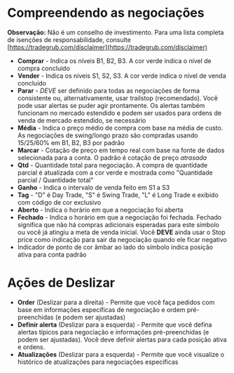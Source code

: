# **Compreendendo as negociações**

**Observação:** Não é um conselho de investimento. Para uma lista completa de isenções de responsabilidade, consulte [https://tradegrub.com/disclaimer](https://tradegrub.com/disclaimer)

- **Comprar** - Indica os níveis B1, B2, B3. A cor verde indica o nível de compra concluído
- **Vender** - Indica os níveis S1, S2, S3. A cor verde indica o nível de venda concluído
- **Parar** - *DEVE* ser definido para todas as negociações de forma consistente ou, alternativamente, usar trailstop (recomendado). Você pode usar alertas se puder agir prontamente. Os alertas também funcionam no mercado estendido e podem ser usados para ordens de venda de mercado estendido, se necessário
- **Média** - Indica o preço médio de compra com base na média de custo. As negociações de swing/longo prazo são compradas usando 15/25/60% em B1, B2, B3 por padrão
- **Marcar** - Cotação de preço em tempo real com base na fonte de dados selecionada para a conta. O padrão é cotação de preço *atrasada*
- **Qtd** - Quantidade total para negociação. A compra de quantidade parcial é atualizada com a cor verde e mostrada como "Quantidade parcial / Quantidade total"
- **Ganho** - Indica o intervalo de venda feito em S1 a S3
- **Tag** - "D" é Day Trade, "S" é Swing Trade, "L" é Long Trade e exibido com código de cor exclusivo
- **Aberto** - Indica o horário em que a negociação foi aberta
- **Fechado** - Indica o horário em que a negociação foi fechada. Fechado significa que não há compras adicionais esperadas para este símbolo ou você já atingiu a meta de venda inicial. Você **DEVE** ainda usar o Stop price como indicação para sair da negociação quando ele ficar negativo
- Indicador de ponto de cor âmbar ao lado do símbolo indica posição ativa para conta padrão

# Ações de Deslizar
- **Order** (Deslizar para a direita) - Permite que você faça pedidos com base em informações específicas de negociação e ordem pré-preenchidas (e podem ser ajustadas)
- **Definir alerta** (Deslizar para a esquerda) - Permite que você defina alertas típicos para negociação e informações pré-preenchidas (e podem ser ajustadas). Você deve definir alertas para cada posição ativa e ordens.
- **Atualizações** (Deslizar para a esquerda) - Permite que você visualize o histórico de atualizações para negociações específicas

